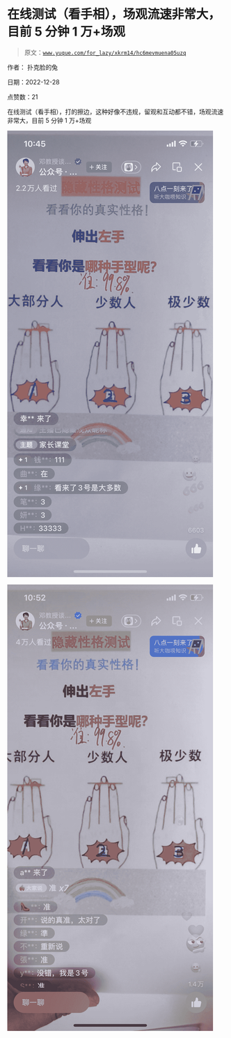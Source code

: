 # 在线测试（看手相），场观流速非常大，目前 5 分钟 1 万+场观

> 原文：[`www.yuque.com/for_lazy/xkrm14/hc6mevmuena05uzq`](https://www.yuque.com/for_lazy/xkrm14/hc6mevmuena05uzq)

作者： 扑克脸的兔

日期：2022-12-28

点赞数：21

在线测试（看手相），打的擦边，这种好像不违规，留观和互动都不错，场观流速非常大，目前 5 分钟 1 万+场观

![](img/640755ec56a3e5c9a42ff6d08fff63b2.png)

![](img/47739e0e2eff106c66fa3b68c269ee8d.png)



